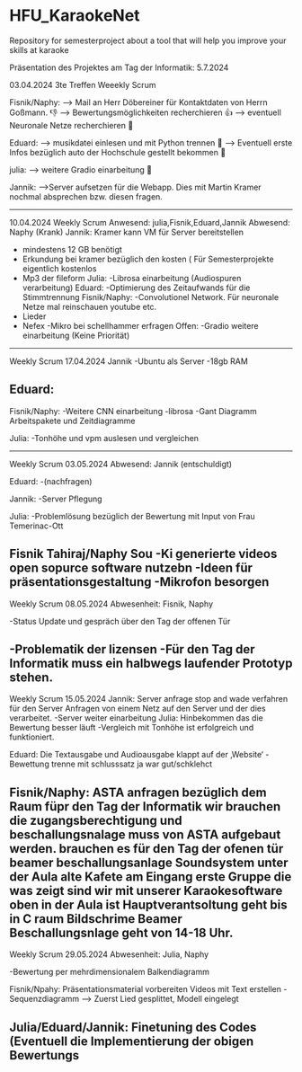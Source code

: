 # HFU_KaraokeNet
Repository for semesterproject about a tool that will help you improve your skills at karaoke

Präsentation des Projektes am Tag der Informatik: 5.7.2024

03.04.2024 3te Treffen Weeekly Scrum

Fisnik/Naphy: 
--> Mail an Herr Döbereiner für Kontaktdaten von Herrn Goßmann. 👎
--> Bewertungsmöglichkeiten recherchieren 👍
--> eventuell Neuronale Netze recherchieren 🛑

Eduard: 
--> musikdatei einlesen und mit Python trennen 🛑
--> Eventuell erste Infos bezüglich auto der Hochschule gestellt bekommen 🛑

julia:
--> weitere Gradio einarbeitung 🛑

Jannik:
-->Server aufsetzen für die Webapp. Dies mit Martin Kramer nochmal absprechen bzw. diesen fragen.

--------------------------------------------------------------------------------------------------------------------------
10.04.2024 Weekly Scrum 
Anwesend: julia,Fisnik,Eduard,Jannik 
Abwesend: Naphy (Krank)
Jannik: 
Kramer kann VM für Server bereitstellen
- mindestens 12 GB benötigt
- Erkundung bei kramer bezüglich den kosten ( Für Semesterprojekte eigentlich kostenlos
- Mp3 der fileform 
Julia:
-Librosa einarbeitung (Audiospuren verarbeitung)
Eduard:
-Optimierung des Zeitaufwands für die Stimmtrennung
Fisnik/Naphy:
-Convolutionel Network. Für neuronale Netze mal reinschauen youtube etc.
- Lieder 
- Nefex
-Mikro bei schellhammer erfragen
Offen:
-Gradio weitere einarbeitung (Keine Priorität)

--------------------------------------------------------------------------------------------------------------------------
Weekly Scrum 17.04.2024
Jannik
-Ubuntu als Server 
-18gb RAM 

Eduard:
-
Fisnik/Naphy: 
-Weitere CNN einarbeitung
-librosa
-Gant Diagramm Arbeitspakete und Zeitdiagramme

Julia:
-Tonhöhe und vpm auslesen und vergleichen 

--------------------------------------------------------------------------------------------------------------------------
Weekly Scrum 03.05.2024
Abwesend: Jannik (entschuldigt)

Eduard:
-(nachfragen)

Jannik:
-Server Pflegung

Julia:
-Problemlösung bezüglich der Bewertung mit Input von Frau Temerinac-Ott

Fisnik Tahiraj/Naphy Sou
-Ki generierte videos open sopurce software nutzebn
-Ideen für präsentationsgestaltung
-Mikrofon besorgen
--------------------------------------------------------------------------------------------------------------------------
Weekly Scrum 08.05.2024
Abwesenheit: Fisnik, Naphy

-Status Update und gespräch über den Tag der offenen Tür

-Problematik der lizensen
-Für den Tag der Informatik muss ein halbwegs laufender Prototyp stehen.
---------------------------------------------------------------------------------------------------------------------------
Weekly Scrum 15.05.2024
Jannik:
Server anfrage stop and wade verfahren für den Server
Anfragen von einem Netz auf den Server und der dies verarbeitet.
-Server weiter einarbeitung
Julia:
Hinbekommen das die Bewertung besser läuft
-Vergleich mit Tonhöhe ist erfolgreich und funktioniert.


Eduard:
Die Textausgabe und Audioausgabe klappt auf der ‚Website‘ 
-Bewettung trenne mit schlusssatz ja war gut/schklehct 

Fisnik/Naphy: 
ASTA anfragen bezüglich dem Raum füpr den Tag der Informatik 
wir brauchen die zugangsberechtigung und beschallungsnalage muss von ASTA aufgebaut werden.
brauchen es für den Tag der ofenen tür beamer beschallungsanlage Soundsystem
unter der Aula
alte Kafete  am Eingang erste Gruppe die was zeigt sind wir mit unserer Karaokesoftware
oben in der Aula ist Hauptverantsoltung
geht bis in C raum
Bildschrime Beamer Beschallungsnlage 
geht von 14-18 Uhr.
------------------------------------------------------------------------------------------------------------------------------
Weekly Scrum 29.05.2024
Abwesenheit: Julia, Naphy

-Bewertung per mehrdimensionalem Balkendiagramm

Fisnik/Npahy: Präsentationsmaterial vorbereiten
Videos mit Text erstellen
-Sequenzdiagramm --> Zuerst Lied gesplittet, Modell eingelegt

Julia/Eduard/Jannik:
Finetuning des Codes (Eventuell die Implementierung der obigen Bewertungs
------------------------------------------------------------------------------------------------------------------------------




